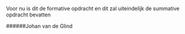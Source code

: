 Voor nu is dit de formative opdracht en dit zal uiteindelijk de summative opdracht bevatten

######Johan van de Glind